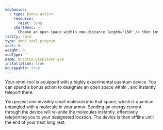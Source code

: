 ```yaml
---
mechanics:
  - type: bonus-action
    resource:
      reset: long
    shortDesc: >-
      Choose an open space within <me-distance length="150" /> then instantly teleport there.
rarity: rare
type: omni_tool_program
cost: 0
weight: 0
subType: ''
name: Quantum_Displacer.exe
installation: true
equippable: true
---
```

Your omni-tool is equipped with a highly experimental quantum device. You can spend a bonus action to designate
an open space within <me-distance length="150" />, and instantly teleport there.

You project one invisibly small molecule into that space, which is quantum entangled with a molecule in your armor.
Sending an energy current through the device will re-unite the molecules instantly, effectively teleporting you to your
designated location. The device is then offline until the end of your next long rest.
